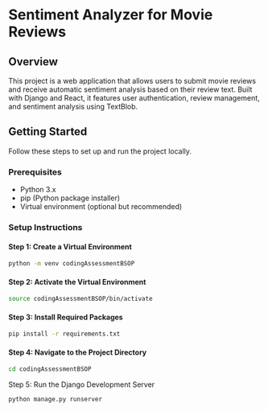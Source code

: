 # Sentiment Analyzer for Movie Reviews

## Overview

This project is a web application that allows users to submit movie reviews and receive automatic sentiment analysis based on their review text. Built with Django and React, it features user authentication, review management, and sentiment analysis using TextBlob.

## Getting Started

Follow these steps to set up and run the project locally.

### Prerequisites

- Python 3.x
- pip (Python package installer)
- Virtual environment (optional but recommended)

### Setup Instructions

#### Step 1: Create a Virtual Environment

```bash
python -m venv codingAssessmentBSOP
```

#### Step 2: Activate the Virtual Environment

```bash
source codingAssessmentBSOP/bin/activate
```

#### Step 3: Install Required Packages

```bash
pip install -r requirements.txt
```

#### Step 4: Navigate to the Project Directory

```bash
cd codingAssessmentBSOP
```

Step 5: Run the Django Development Server

```bash
python manage.py runserver
```
